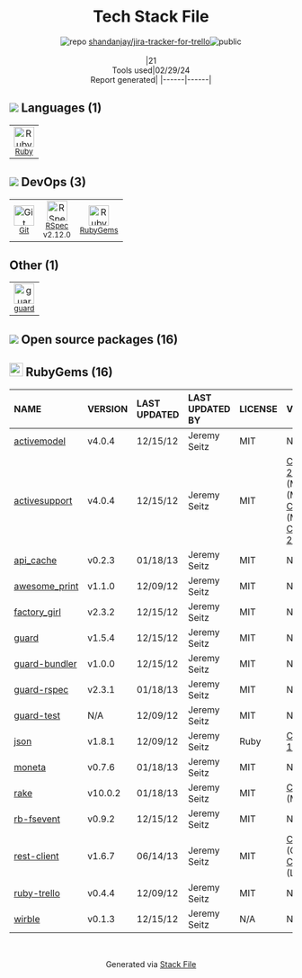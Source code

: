 <!--
&lt;--- Readme.md Snippet without images Start ---&gt;
## Tech Stack
shandanjay/jira-tracker-for-trello is built on the following main stack:

- [Ruby](https://www.ruby-lang.org) – Languages
- [RSpec](https://rspec.info/) – Testing Frameworks

Full tech stack [here](/techstack.md)

&lt;--- Readme.md Snippet without images End ---&gt;

&lt;--- Readme.md Snippet with images Start ---&gt;
## Tech Stack
shandanjay/jira-tracker-for-trello is built on the following main stack:

- <img width='25' height='25' src='https://img.stackshare.io/service/989/ruby.png' alt='Ruby'/> [Ruby](https://www.ruby-lang.org) – Languages
- <img width='25' height='25' src='https://img.stackshare.io/service/2539/logo.png' alt='RSpec'/> [RSpec](https://rspec.info/) – Testing Frameworks

Full tech stack [here](/techstack.md)

&lt;--- Readme.md Snippet with images End ---&gt;
-->
<div align="center">

# Tech Stack File
![](https://img.stackshare.io/repo.svg "repo") [shandanjay/jira-tracker-for-trello](https://github.com/shandanjay/jira-tracker-for-trello)![](https://img.stackshare.io/public_badge.svg "public")
<br/><br/>
|21<br/>Tools used|02/29/24 <br/>Report generated|
|------|------|
</div>

## <img src='https://img.stackshare.io/languages.svg'/> Languages (1)
<table><tr>
  <td align='center'>
  <img width='36' height='36' src='https://img.stackshare.io/service/989/ruby.png' alt='Ruby'>
  <br>
  <sub><a href="https://www.ruby-lang.org">Ruby</a></sub>
  <br>
  <sub></sub>
</td>

</tr>
</table>

## <img src='https://img.stackshare.io/devops.svg'/> DevOps (3)
<table><tr>
  <td align='center'>
  <img width='36' height='36' src='https://img.stackshare.io/service/1046/git.png' alt='Git'>
  <br>
  <sub><a href="http://git-scm.com/">Git</a></sub>
  <br>
  <sub></sub>
</td>

<td align='center'>
  <img width='36' height='36' src='https://img.stackshare.io/service/2539/logo.png' alt='RSpec'>
  <br>
  <sub><a href="https://rspec.info/">RSpec</a></sub>
  <br>
  <sub>v2.12.0</sub>
</td>

<td align='center'>
  <img width='36' height='36' src='https://img.stackshare.io/service/12795/5jL6-BA5_400x400.jpeg' alt='RubyGems'>
  <br>
  <sub><a href="https://rubygems.org/">RubyGems</a></sub>
  <br>
  <sub></sub>
</td>

</tr>
</table>

## Other (1)
<table><tr>
  <td align='center'>
  <img width='36' height='36' src='https://img.stackshare.io/service/3294/guard-logo.png' alt='guard'>
  <br>
  <sub><a href="https://github.com/guard/guard">guard</a></sub>
  <br>
  <sub></sub>
</td>

</tr>
</table>


## <img src='https://img.stackshare.io/group.svg' /> Open source packages (16)</h2>

## <img width='24' height='24' src='https://img.stackshare.io/service/12795/5jL6-BA5_400x400.jpeg'/> RubyGems (16)

|NAME|VERSION|LAST UPDATED|LAST UPDATED BY|LICENSE|VULNERABILITIES|
|:------|:------|:------|:------|:------|:------|
|[activemodel](https://rubygems.org/activemodel)|v4.0.4|12/15/12|Jeremy Seitz |MIT|N/A|
|[activesupport](https://rubygems.org/activesupport)|v4.0.4|12/15/12|Jeremy Seitz |MIT|[CVE-2023-28120](https://github.com/advisories/GHSA-pj73-v5mw-pm9j) (Moderate)<br/>[](https://github.com/advisories/GHSA-35c4-f3rq-f9g3) (Moderate)<br/>[CVE-2015-3227](https://github.com/advisories/GHSA-j96r-xvjq-r9pg) (Moderate)<br/>[CVE-2023-22796](https://github.com/advisories/GHSA-j6gc-792m-qgm2) (Low)|
|[api_cache](https://rubygems.org/api_cache)|v0.2.3|01/18/13|Jeremy Seitz |MIT|N/A|
|[awesome_print](https://rubygems.org/awesome_print)|v1.1.0|12/09/12|Jeremy Seitz |MIT|N/A|
|[factory_girl](https://rubygems.org/factory_girl)|v2.3.2|12/15/12|Jeremy Seitz |MIT|N/A|
|[guard](https://rubygems.org/guard)|v1.5.4|12/15/12|Jeremy Seitz |MIT|N/A|
|[guard-bundler](https://rubygems.org/guard-bundler)|v1.0.0|12/15/12|Jeremy Seitz |MIT|N/A|
|[guard-rspec](https://rubygems.org/guard-rspec)|v2.3.1|01/18/13|Jeremy Seitz |MIT|N/A|
|[guard-test](https://rubygems.org/guard-test)|N/A|12/09/12|Jeremy Seitz |MIT|N/A|
|[json](https://rubygems.org/json)|v1.8.1|12/09/12|Jeremy Seitz |Ruby|[CVE-2020-10663](https://github.com/advisories/GHSA-jphg-qwrw-7w9g) (High)|
|[moneta](https://rubygems.org/moneta)|v0.7.6|01/18/13|Jeremy Seitz |MIT|N/A|
|[rake](https://rubygems.org/rake)|v10.0.2|01/18/13|Jeremy Seitz |MIT|[CVE-2020-8130](https://github.com/advisories/GHSA-jppv-gw3r-w3q8) (Moderate)|
|[rb-fsevent](https://rubygems.org/rb-fsevent)|v0.9.2|12/15/12|Jeremy Seitz |MIT|N/A|
|[rest-client](https://rubygems.org/rest-client)|v1.6.7|06/14/13|Jeremy Seitz |MIT|[CVE-2015-1820](https://github.com/advisories/GHSA-3fhf-6939-qg8p) (Critical)<br/>[CVE-2015-3448](https://github.com/advisories/GHSA-mx9f-w8qq-q5jf) (Low)|
|[ruby-trello](https://rubygems.org/ruby-trello)|v0.4.4|12/09/12|Jeremy Seitz |MIT|N/A|
|[wirble](https://rubygems.org/wirble)|v0.1.3|12/15/12|Jeremy Seitz |N/A|N/A|

<br/>
<div align='center'>

Generated via [Stack File](https://github.com/marketplace/stack-file)
